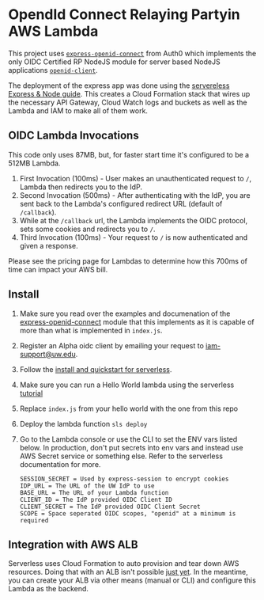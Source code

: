# OpendId Connect Relaying Partyin AWS Lambda

This project uses [`express-openid-connect`](https://github.com/auth0/express-openid-connect) from Auth0 which implements the only OIDC Certified RP NodeJS module for server based NodeJS applications [`openid-client`](https://www.npmjs.com/package/openid-client).

The deployment of the express app was done using the [servereless Express & Node guide](https://serverless.com/blog/serverless-express-rest-api/).  This creates a Cloud Formation stack that wires up the necessary API Gateway, Cloud Watch logs and buckets as well as the Lambda and IAM to make all of them work.

## OIDC Lambda Invocations

This code only uses 87MB, but, for faster start time it's configured to be a 512MB Lambda.

1. First Invocation (100ms) - User makes an unauthenticated request to `/`, Lambda then redirects you to the IdP.
2. Second Invocation (500ms) - After authenticating with the IdP, you are sent back to the Lambda's configured redirect URL (default of `/callback`).
3. While at the `/callback` url, the Lambda implements the OIDC protocol, sets some cookies and redirects you to `/`.
4. Third Invocation (100ms) - Your request to `/` is now authenticated and given a response.

Please see the pricing page for Lambdas to determine how this 700ms of time can impact your AWS bill.

## Install

1. Make sure you read over the examples and documenation of the [express-openid-connect](https://github.com/auth0/express-openid-connect) module that this implements as it is capable of more than what is implemented in `index.js`.
1. Register an Alpha oidc client by emailing your request to iam-support@uw.edu.
1. Follow the [install and quickstart for serverless](https://serverless.com/framework/docs/providers/aws/guide/quick-start/).
1. Make sure you can run a Hello World lambda using the serverless [tutorial](https://serverless.com/blog/serverless-express-rest-api/)
1. Replace `index.js` from your hello world with the one from this repo
1. Deploy the lambda function `sls deploy`
1. Go to the Lambda console or use the CLI to set the ENV vars listed below.  In production, don't put secrets into env vars and instead use AWS Secret service or something else.  Refer to the serverless documentation for more.

       SESSION_SECRET = Used by express-session to encrypt cookies
       IDP_URL = The URL of the UW IdP to use
       BASE_URL = The URL of your Lambda function
       CLIENT_ID = The IdP provided OIDC Client ID
       CLIENT_SECRET = The IdP provided OIDC Client Secret
       SCOPE = Space seperated OIDC scopes, "openid" at a minimum is required

## Integration with AWS ALB

Serverless uses Cloud Formation to auto provision and tear down AWS resources. Doing that with an ALB isn't possible [just yet](https://github.com/serverless/serverless/issues/5572).  In the meantime, you can create your ALB via other means (manual or CLI) and configure this Lambda as the backend.
